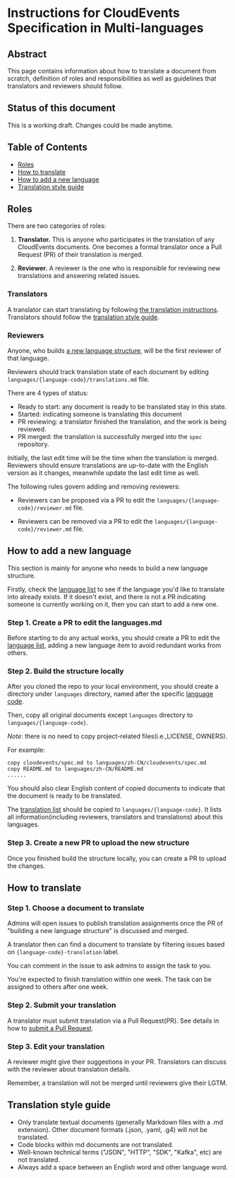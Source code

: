 # Instructions for CloudEvents Specification in Multi-languages

<!-- no verify-specs -->

## Abstract

This page contains information about how to translate a document from scratch, 
definition of roles and responsibilities as well as guidelines that translators 
and reviewers should follow.

## Status of this document

This is a working draft. Changes could be made anytime.

## Table of Contents

- [Roles](#roles)
- [How to translate](#how-to-translate)
- [How to add a new language](#how-to-add-a-new-language)
- [Translation style guide](#translation-style-guide)

## Roles

There are two categories of roles:

1. **Translator.** This is anyone who participates in the translation of any 
   CloudEvents documents. One becomes a formal translator once a Pull Request (PR) 
   of their translation is merged.

2. **Reviewer.** A reviewer is the one who is responsible for reviewing new translations 
   and answering related issues.

### Translators

A translator can start translating by following [the translation instructions](#how-to-translate).
Translators should follow the [translation style guide](#translation-style-guide).

### Reviewers

Anyone, who builds [a new language structure](#how-to-add-a-new-language), will be the first reviewer
of that language.

Reviewers should track translation state of each document by editing 
`languages/{language-code}/translations.md` file.

There are 4 types of status:
- Ready to start: any document is ready to be translated stay in this state.
- Started: indicating someone is translating this document
- PR reviewing: a translator finished the translation, and the work is being reviewed.
- PR merged: the translation is successfully merged into the `spec` repository.

Initially, the last edit time will be the time when the translation is merged.
Reviewers should ensure translations are up-to-date with the English version as it changes, meanwhile 
update the last edit time as well. 

The following rules govern adding and removing reviewers:

- Reviewers can be proposed via a PR to edit the `languages/{language-code}/reviewer.md` file.

- Reviewers can be removed via a PR to edit the `languages/{language-code}/reviewer.md` file.

## How to add a new language 

This section is mainly for anyone who needs to build a new language structure.

Firstly, check the [language list](languages.md) to see if the language
you'd like to translate into already exists. If it doesn't exist, 
and there is not a PR indicating someone is currently working on it,
then you can start to add a new one.

### Step 1. Create a PR to edit the languages.md

Before starting to do any actual works, you should create a PR to edit the
[language list](languages.md), adding a new language item to avoid redundant works from others.

### Step 2. Build the structure locally

After you cloned the repo to your local environment, you should create a directory 
under `languages` directory, named after the specific 
[language code](http://www.lingoes.net/en/translator/langcode.htm).

Then, copy all original documents except `languages` directory to `languages/{language-code}`.

*Note*: there is no need to copy project-related files(i.e.,LICENSE, OWNERS).

For example:
```
copy cloudevents/spec.md to languages/zh-CN/cloudevents/spec.md
copy README.md to languages/zh-CN/README.md
......
```
You should also clear English content of copied documents to indicate 
that the document is ready to be translated.

The [translation list](zh-CN/translations.md)
should be copied to `languages/{language-code}`.
It lists all information(including reviewers, translators and translations) about this languages.

### Step 3. Create a new PR to upload the new structure

Once you finished build the structure locally, you can create a PR to upload the changes.

## How to translate

### Step 1. Choose a document to translate 

Admins will open issues to publish translation assignments 
once the PR of "building a new language structure" is discussed and merged.

A translator then can find a document to translate by filtering issues based on 
`{language-code}-translation` label.

You can comment in the issue to ask admins to assign the task to you.

You're expected to finish translation within one week. The task can be assigned to
others after one week.

### Step 2. Submit your translation

A translator must submit translation via a Pull Request(PR). See details in how to 
[submit a Pull Request](../docs/CONTRIBUTING.md#suggesting-a-change).

### Step 3. Edit your translation

A reviewer might give their suggestions in your PR. 
Translators can discuss with the reviewer about translation details.

Remember, a translation will not be merged until reviewers give their LGTM.

## Translation style guide
- Only translate textual documents (generally Markdown files with a .md extension).
  Other document formats (.json, .yaml, .g4) will not be translated.
- Code blocks within md documents are not translated.
- Well-known technical terms ("JSON", "HTTP", "SDK", "Kafka", etc) are not translated.
- Always add a space between an English word and other language word.
